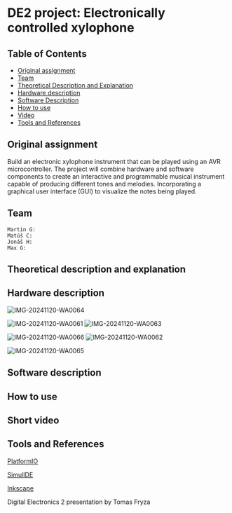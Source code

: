 # DE2 project: Electronically controlled xylophone

## Table of Contents
- [Original assignment](#original-assignment)
- [Team](#team)
- [Theoretical Description and Explanation](#theoretical-description-and-explanation)
- [Hardware description](#hardware-description)
- [Software Description](#software-description)
- [How to use](#how-to-use)
- [Video](#short-video)
- [Tools and References](#tools-and-references)

## Original assignment

Build an electronic xylophone instrument that can be played using an AVR microcontroller. The project will combine hardware and software components to create an interactive and programmable musical instrument capable of producing different tones and melodies. Incorporating a graphical user interface (GUI) to visualize the notes being played.

## Team
    Martin G:
    Matúš C:
    Jonáš H:
    Max G:

## Theoretical description and explanation



## Hardware description
![IMG-20241120-WA0064](https://github.com/user-attachments/assets/db7c0745-f5c5-4218-b780-6ea34aa5dd7e)

![IMG-20241120-WA0061](https://github.com/user-attachments/assets/00d42a6d-9a74-4857-b003-9d14eb6a1511)
![IMG-20241120-WA0063](https://github.com/user-attachments/assets/08feb6dd-066e-454e-af2b-172b3e059c08)

![IMG-20241120-WA0066](https://github.com/user-attachments/assets/13526339-5759-4702-8f3d-8d95bcd76df1)
![IMG-20241120-WA0062](https://github.com/user-attachments/assets/ec665f28-bb57-4d0e-bc47-78641f2cdeb4)

![IMG-20241120-WA0065](https://github.com/user-attachments/assets/c600a844-5449-4f9d-9961-a646d0627320)


## Software description



## How to use



## Short video



## Tools and References

[PlatformIO](https://platformio.org/)

[SimulIDE](https://simulide.com/p/)

[Inkscape](https://inkscape.org/)

Digital Electronics 2 presentation by Tomas Fryza
